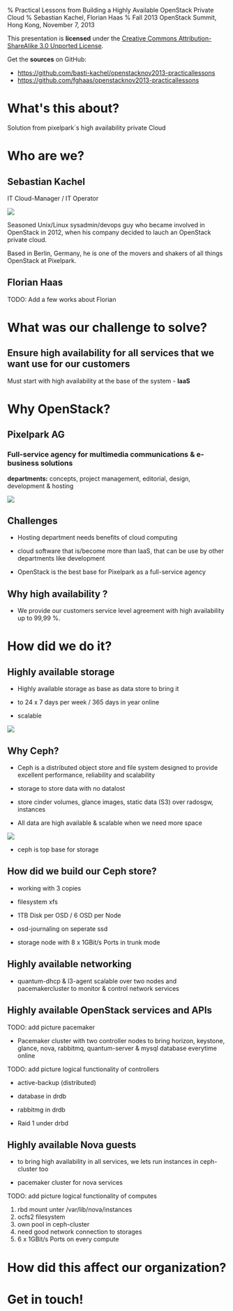 % Practical Lessons from Building a Highly Available OpenStack Private Cloud
% Sebastian Kachel, Florian Haas
% Fall 2013 OpenStack Summit, Hong Kong, November 7, 2013

This presentation is **licensed** under the
[Creative Commons Attribution-ShareAlike 3.0 Unported License](http://creativecommons.org/licenses/by-sa/3.0/).

Get the **sources** on GitHub:

* <https://github.com/basti-kachel/openstacknov2013-practicallessons>
* <https://github.com/fghaas/openstacknov2013-practicallessons>

# What's this about?

Solution from pixelpark`s high availability private Cloud 

# Who are we?

## Sebastian Kachel 
	
IT Cloud-Manager / IT Operator

![](img/logo-pixelpark.png)

Seasoned Unix/Linux sysadmin/devops guy who became involved in
OpenStack in 2012, when his company decided to lauch an OpenStack
private cloud. 

Based in Berlin, Germany, he is one of the movers and shakers of all
things OpenStack at Pixelpark.

	
## Florian Haas

TODO: Add a few works about Florian

# What was our challenge to solve?

## Ensure high availability for all services that we want use for our customers

Must start with high availability at the base of the system - **IaaS**

# Why OpenStack?

## Pixelpark AG 
	
### Full-service agency for multimedia communications & e-business solutions
	
**departments:** concepts, project management, editorial, design,
  development & hosting

![](img/pp-standorte.png)

## Challenges

* Hosting department needs benefits of cloud computing
  
* cloud software that is/become more than IaaS, that can be use by
  other departments like development

* OpenStack is the best base for Pixelpark as a full-service agency

## Why high availability ?

* We provide our customers service level agreement with high
  availability up to 99,99 %.

# How did we do it?

## Highly available storage

* Highly available storage as base as data store to bring it 

* to 24 x 7 days per week / 365 days in year online

* scalable 

![](img/logo-ceph.png)

## Why Ceph?

* Ceph is a distributed object store and file system designed to provide excellent  performance, reliability and scalability

* storage to store data with no datalost

* store cinder volumes, glance images, static data (S3) over radosgw, instances

* All data are high available & scalable when we need more space 

![](img/cloud-storage.png)

* ceph is top base for storage

## How did we build our Ceph store?

* working with 3 copies

* filesystem xfs

* 1TB Disk per OSD / 6 OSD per Node
 
* osd-journaling on seperate ssd
 
* storage node with 8 x 1GBit/s Ports in trunk mode

## Highly available networking

* quantum-dhcp & l3-agent scalable over two nodes and pacemakercluster
  to monitor & control network services

## Highly available OpenStack services and APIs

TODO: add picture pacemaker

* Pacemaker cluster with two controller nodes to bring horizon,
  keystone, glance, nova, rabbitmq, quantum-server & mysql database
  everytime online

TODO: add picture logical functionality of controllers 

* active-backup (distributed)

* database in drdb 

* rabbitmg in drdb

* Raid 1 under drbd


## Highly available Nova guests

* to bring high availability in all services, we lets run instances in
  ceph-cluster too
  
* pacemaker cluster for nova services 

TODO: add picture logical functionality of computes 

1. rbd mount unter /var/lib/nova/instances
2. ocfs2 filesystem 
3. own pool in ceph-cluster 
4. need good network connection to storages
5. 6 x 1GBit/s Ports on every compute

# How did this affect our organization?

# Get in touch!
